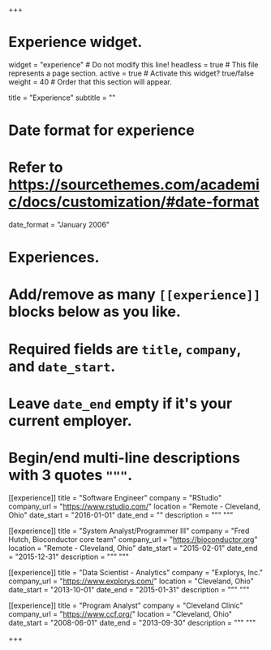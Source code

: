 +++
# Experience widget.
widget = "experience"  # Do not modify this line!
headless = true  # This file represents a page section.
active = true # Activate this widget? true/false
weight = 40  # Order that this section will appear.

title = "Experience"
subtitle = ""

# Date format for experience
#   Refer to https://sourcethemes.com/academic/docs/customization/#date-format
date_format = "January 2006"

# Experiences.
#   Add/remove as many `[[experience]]` blocks below as you like.
#   Required fields are `title`, `company`, and `date_start`.
#   Leave `date_end` empty if it's your current employer.
#   Begin/end multi-line descriptions with 3 quotes `"""`.

[[experience]]
  title = "Software Engineer"
  company = "RStudio"
  company_url = "https://www.rstudio.com/"
  location = "Remote - Cleveland, Ohio"
  date_start = "2016-01-01"
  date_end = ""
  description = """ """

[[experience]]
  title = "System Analyst/Programmer III"
  company = "Fred Hutch, Bioconductor core team"
  company_url = "https://bioconductor.org"
  location = "Remote - Cleveland, Ohio"
  date_start = "2015-02-01"
  date_end = "2015-12-31"
  description = """ """
  
[[experience]]
  title = "Data Scientist - Analytics"
  company = "Explorys, Inc."
  company_url = "https://www.explorys.com/"
  location = "Cleveland, Ohio"
  date_start = "2013-10-01"
  date_end = "2015-01-31"
  description = """ """

[[experience]]
  title = "Program Analyst"
  company = "Cleveland Clinic"
  company_url = "https://www.ccf.org/"
  location = "Cleveland, Ohio"
  date_start = "2008-06-01"
  date_end = "2013-09-30"
  description = """ """

+++
